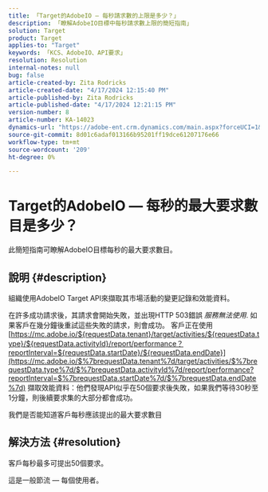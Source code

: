 ```yaml
---
title: 「Target的AdobeIO — 每秒請求數的上限是多少？」
description: 「瞭解AdobeIO目標中每秒請求數上限的簡短指南」
solution: Target
product: Target
applies-to: "Target"
keywords: 「KCS、AdobeIO、API要求」
resolution: Resolution
internal-notes: null
bug: false
article-created-by: Zita Rodricks
article-created-date: "4/17/2024 12:15:40 PM"
article-published-by: Zita Rodricks
article-published-date: "4/17/2024 12:21:15 PM"
version-number: 8
article-number: KA-14023
dynamics-url: "https://adobe-ent.crm.dynamics.com/main.aspx?forceUCI=1&pagetype=entityrecord&etn=knowledgearticle&id=cd280132-b4fc-ee11-a1ff-6045bd0065b6"
source-git-commit: 8d01c6adaf013166b95201ff19dce61207176e66
workflow-type: tm+mt
source-wordcount: '209'
ht-degree: 0%

---
```


# Target的AdobeIO — 每秒的最大要求數目是多少？


此簡短指南可瞭解AdobeIO目標每秒的最大要求數目。

## 說明 {#description}


組織使用AdobeIO Target API來擷取其市場活動的變更記錄和效能資料。

在許多成功請求後，其請求會開始失敗，並出現HTTP 503錯誤 *服務無法使用*. 如果客戶在幾分鐘後重試這些失敗的請求，則會成功。 客戶正在使用 [https://mc.adobe.io/${requestData.tenant}/target/activities/${requestData.type}/${requestData.activityId}/report/performance？reportInterval=${requestData.startDate}/${requestData.endDate}](https://mc.adobe.io/$%7brequestData.tenant%7d/target/activities/$%7brequestData.type%7d/$%7brequestData.activityId%7d/report/performance?reportInterval=$%7brequestData.startDate%7d/$%7brequestData.endDate%7d) 擷取效能資料：他們發現API似乎在50個要求後失敗，如果我們等待30秒至1分鐘，則後續要求集的大部分都會成功。

我們是否能知道客戶每秒應該提出的最大要求數目


## 解決方法 {#resolution}


客戶每秒最多可提出50個要求。

這是一般節流 — 每個使用者。
